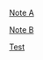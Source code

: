 [Note A](#/content/Folder%20A/Note%20A.md)

[Note B](#/content/Folder%20A/Folder%20B/Note%20B.md)

[Test](https://github.com/JacksonBowe/obsidian-zola/blob/main/utils.py)
